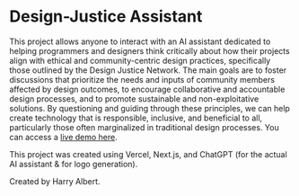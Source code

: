 # Design-Justice Assistant

This project allows anyone to interact with an AI assistant dedicated to helping programmers and designers think critically about how their projects align with ethical and community-centric design practices, specifically those outlined by the Design Justice Network. The main goals are to foster discussions that prioritize the needs and inputs of community members affected by design outcomes, to encourage collaborative and accountable design processes, and to promote sustainable and non-exploitative solutions. By questioning and guiding through these principles, we can help create technology that is responsible, inclusive, and beneficial to all, particularly those often marginalized in traditional design processes. You can access a [live demo here](https://design-justice-assistant.vercel.app/).

This project was created using Vercel, Next.js, and ChatGPT (for the actual AI assistant & for logo generation).

Created by Harry Albert.
